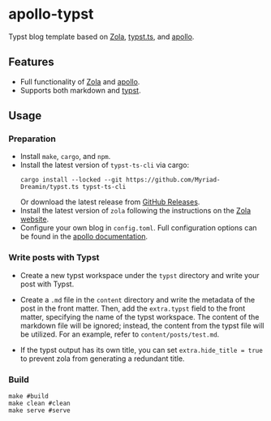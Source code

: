 # apollo-typst
Typst blog template based on [Zola](https://getzola.org), [typst.ts](https://github.com/Myriad-Dreamin/typst.ts), and [apollo](https://github.com/not-matthias/apollo).

## Features
* Full functionality of [Zola](https://getzola.org) and [apollo](https://github.com/not-matthias/apollo).
* Supports both markdown and [typst](https://typst.app/).

## Usage
### Preparation
* Install `make`, `cargo`, and `npm`.
* Install the latest version of `typst-ts-cli` via cargo:
    ```shell
    cargo install --locked --git https://github.com/Myriad-Dreamin/typst.ts typst-ts-cli
    ```
    Or download the latest release from [GitHub Releases](https://github.com/Myriad-Dreamin/typst.ts/releases).
* Install the latest version of `zola` following the instructions on the [Zola website](https://www.getzola.org/documentation/getting-started/installation/).
* Configure your own blog in `config.toml`. Full configuration options can be found in the [apollo documentation](https://github.com/not-matthias/apollo/blob/main/content/posts/configuration.md).

### Write posts with Typst

* Create a new typst workspace under the `typst` directory and write your post with Typst.

* Create a `.md` file in the `content` directory and write the metadata of the post in the front matter. Then, add the `extra.typst` field to the front matter, specifying the name of the typst workspace. The content of the markdown file will be ignored; instead, the content from the typst file will be utilized. For an example, refer to `content/posts/test.md`.
* If the typst output has its own title, you can set `extra.hide_title = true` to prevent zola from generating a redundant title.


### Build

```shell
make #build
make clean #clean
make serve #serve
```
